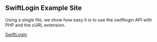 ## SwiftLogin Example Site

Using a single file, we show how easy it is to use the swiftlogin API with PHP and the cURL extension.

[SwiftLogin](http://swiftlogin.com)
